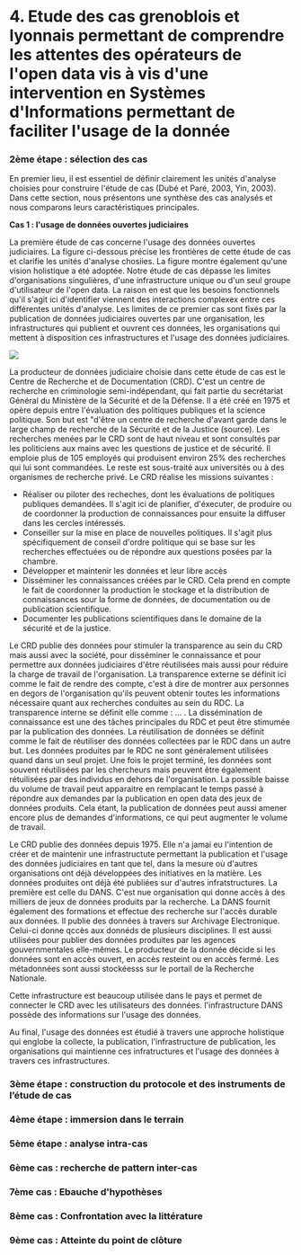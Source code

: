 # 4. Etude des cas grenoblois et lyonnais permettant de comprendre les attentes des opérateurs de l'open data vis à vis d'une intervention en Systèmes d'Informations permettant de faciliter l'usage de la donnée


### 2ème étape : sélection des cas


En premier lieu, il est essentiel de définir clairement les unités d'analyse choisies pour construire l'étude de cas (Dubé et Paré, 2003, Yin, 2003). Dans cette section, nous présentons une synthèse des cas analysés et nous comparons leurs caractéristiques principales.

**Cas 1 : l'usage de données ouvertes judiciaires**

La première étude de cas concerne l'usage des données ouvertes judiciaires. La figure ci-dessous précise les frontières de cette étude de cas et clarifie les unités d'analyse chosiies. La figure montre également qu'une vision holistique a été adoptée. Notre étude de cas dépasse les limites d'organisations singulières, d'une infrastructure unique ou d'un seul groupe d'utilisateur de l'open data. La raison en est que les besoins fonctionnels qu'il s'agit ici d'identifier viennent des interactions complexex entre ces différentes unités d'analyse. Les limites de ce premier cas sont fixés par la publication de données judiciaires ouvertes par une organisation, les infrastructures qui publient et ouvrent ces données, les organisations qui mettent à disposition ces infrastructures et l'usage des données judiciaires. 

![](http://opendatatales.com/wp-content/uploads/2020/04/Screen-Shot-2020-04-27-at-12.44.42.png)

La producteur de données judiciaire choisie dans cette étude de cas est le Centre de Recherche et de Documentation (CRD). C'est un centre de recherche en criminologie semi-indépendant, qui fait partie du secrétariat Général du Ministère de la Sécurité et de la Défense. Il a été créé en 1975 et opère depuis entre l'évaluation des politiques publiques et la science politique. Son but est "d'être un centre de recherche d'avant garde dans le large champ de recherche de la Sécurité et de la Justice (source). Les recherches menées par le CRD sont de haut niveau et sont consultés par les politiciens aux mains avec les questions de justice et de sécurité. Il emploie plus de 105 employés qui produisent environ 25% des recherches qui lui sont commandées. Le reste est sous-traité aux universités ou à des organismes de recherche privé. Le CRD réalise les missions suivantes : 

- Réaliser ou piloter des recheches, dont les évaluations de politiques publiques demandées. Il s'agit ici de planifier, d'éxecuter, de produire ou de coordonner la production de connaissances pour ensuite la diffuser dans les cercles intéressés.
- Conseiller sur la mise en place de nouvelles politiques. Il s'agit plus spécifiquement de conseil d'ordre politique qui se base sur les recherches effectuées ou de répondre aux questions posées par la chambre. 
- Développer et maintenir les données et leur libre accès
- Disséminer les connaissances créées par le CRD. Cela prend en compte le fait de coordonner la production le stockage et la distribution de connaissances sour la forme de données, de documentation ou de publication scientifique. 
- Documenter les publications scientifiques dans le domaine de la sécurité et de la justice. 

Le CRD publie des données pour stimuler la transparence au sein du CRD mais aussi avec la société, pour disséminer le connaissance et pour permettre aux données judiciaires d'être réutilisées mais aussi pour réduire la charge de travail de l'organisation. La transparence externe se définit ici comme le fait de rendre des compte, c'est à dire de montrer aux personnes en degors de l'organisation qu'ils peuvent obtenir toutes les informations nécessaire quant aux recherches conduites au sein du RDC. La transparence interne se définit elle comme : ... . La dissémination de connaissance est une des tâches principales du RDC et peut être stimumée par la publication des données. La réutilisation de données se définit comme le fait de réutiliser des données collectées par le RDC dans un autre but. Les données produites par le RDC ne sont généralement utilisées quand dans un seul projet. Une fois le projet terminé, les données sont souvent réutilisées par les chercheurs mais peuvent être également rétuilisées par des individus en dehors de l'organisation. La possible baisse du volume de travail peut apparaitre en remplacant le temps passé à répondre aux demandes par la publication en open data des jeux de données produits. Cela étant, la publication de données peut aussi amener encore plus de demandes d'informations, ce qui peut augmenter le volume de travail. 

Le CRD publie des données depuis 1975. Elle n'a jamai eu l'intention de créer et de maintenir une infrastructute permettant la publication et l'usage des données judiciaires en tant que tel, dans la mesure où d'autres organisations ont déjà développées des initiatives en la matière. Les données produites ont déjà été publiées sur d'autres infratstructures. La première est celle du DANS. C'est nue organisation qui donne accès à des milliers de jeux de données produits par la recherche. La DANS fournit également des formations et effectue des recherche sur l'accès durable aux données. Il publie des données à travers sur Archivage Electronique. Celui-ci donne qccès aux donnéds de plusieurs disciplines. Il est aussi utilisées pour publier des données produites par les agences gouvernmentales elle-mêmes. Le producteur de la donnée décide si les données sont en accès ouvert, en accès resteint ou en accès fermé. Les métadonnées sont aussi stockéesss sur le portail de la Recherche Nationale. 

Cette infrastructure est beaucoup utilisée dans le pays et permet de connecter le CRD avec les utilisateurs des données. l'infrastructure DANS possède des informations sur l'usage des données. 

Au final, l'usage des données est étudié à travers une approche holistique qui englobe la collecte, la publication, l'infrastructure de publication, les organisations qui maintienne ces infratructures et l'usage des données à travers ces infrastructures. 




### 3ème étape : construction du protocole et des instruments de l’étude de cas



### 4ème étape : immersion dans le terrain



### 5ème étape : analyse intra-cas



### 6ème cas : recherche de pattern inter-cas


### 7ème cas : Ebauche d'hypothèses



### 8ème cas : Confrontation avec la littérature
 


### 9ème cas : Atteinte du point de clôture 

